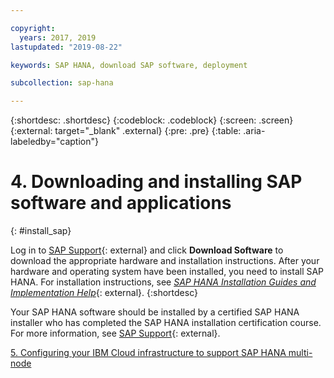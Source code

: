```yaml
---

copyright:
  years: 2017, 2019
lastupdated: "2019-08-22"

keywords: SAP HANA, download SAP software, deployment

subcollection: sap-hana

---
```


{:shortdesc: .shortdesc}
{:codeblock: .codeblock}
{:screen: .screen}
{:external: target="_blank" .external}
{:pre: .pre}
{:table: .aria-labeledby="caption"}

# 4. Downloading and installing SAP software and applications
{: #install_sap}

Log in to [SAP Support](https://support.sap.com/en/index.html){: external} and click **Download Software** to download the appropriate hardware and installation instructions. After your hardware and operating system have been installed, you need to install SAP HANA. For installation instructions, see [*SAP HANA Installation Guides and Implementation Help*](https://www.sap.com/products/hana/implementation/resources.html){: external}.
{:shortdesc}

Your SAP HANA software should be installed by a certified SAP HANA installer who has completed the SAP HANA installation certification course. For more information, see [SAP Support](https://support.sap.com/en/index.html){: external}.

 [5. Configuring your IBM Cloud infrastructure to support SAP HANA multi-node](/docs/infrastructure/sap-hana?topic=sap-hana-multi-node-storage#multi-node-storage)
